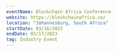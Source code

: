 ```yaml
---
eventName: Blockchain Africa Conference 
website: https://blockchainafrica.co/
location: "Johannesburg, South Africa"
startDate: 03/16/2023
endDate: 03/17/2023
tag: Industry Event
---
```


